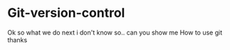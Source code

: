 # Git-version-control
Ok so what we do next 
i don't know so.. can you show me 
How to use git 
thanks 

